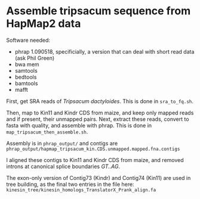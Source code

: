 # Assemble tripsacum sequence from HapMap2 data

Software needed:

- phrap 1.090518, specificially, a version that can deal with short read data (ask Phil Green)
- bwa mem
- samtools
- bedtools
- bamtools
- mafft


First, get SRA reads of *Tripsacum dactyloides*.
This is done in ```sra_to_fq.sh```.


Then, map to Kin11 and Kindr CDS from maize, and keep only mapped reads and if present, their unmapped pairs.
Next, extract these reads, convert to fasta with quality, and assemble with phrap.
This is done in ```map_tripsacum_then_assemble.sh```.

Assembly is in ```phrap_output/``` and contigs are ```phrap_output/hapmap_tripsacum_kin.CDS.unmapped.mapped.fna.contigs```

I aligned these contigs to Kin11 and Kindr CDS from maize, and removed introns at canonical splice boundaries *GT..AG*. 

The exon-only version of Contig73 (Kindr) and Contig74 (Kin11) are used in tree building, as the final two entries in the file here: ```kinesin_tree/kinesin_homologs_TranslatorX_Prank_align.fa```

